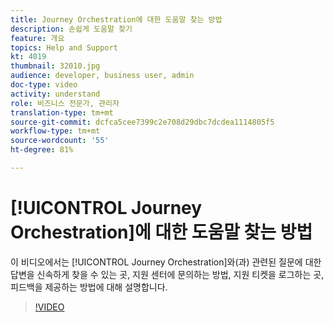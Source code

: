 ```yaml
---
title: Journey Orchestration에 대한 도움말 찾는 방법
description: 손쉽게 도움말 찾기
feature: 개요
topics: Help and Support
kt: 4019
thumbnail: 32010.jpg
audience: developer, business user, admin
doc-type: video
activity: understand
role: 비즈니스 전문가, 관리자
translation-type: tm+mt
source-git-commit: dcfca5cee7399c2e708d29dbc7dcdea1114805f5
workflow-type: tm+mt
source-wordcount: '55'
ht-degree: 81%

---
```



# [!UICONTROL Journey Orchestration]에 대한 도움말 찾는 방법

이 비디오에서는 [!UICONTROL Journey Orchestration]와(과) 관련된 질문에 대한 답변을 신속하게 찾을 수 있는 곳, 지원 센터에 문의하는 방법, 지원 티켓을 로그하는 곳, 피드백을 제공하는 방법에 대해 설명합니다.

>[!VIDEO](https://video.tv.adobe.com/v/32010?quality=12)
